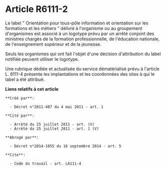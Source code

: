 # Article R6111-2

Le label " Orientation pour tous-pôle information et orientation sur les formations et les métiers ” délivré à l'organisme ou
au groupement d'organismes est associé à un logotype prévu par un arrêté conjoint des ministres chargés de la formation
professionnelle, de l'éducation nationale, de l'enseignement supérieur et de la jeunesse. 

Seuls les organismes qui ont fait l'objet d'une décision d'attribution du label notifiée peuvent utiliser le logotype. 

Une rubrique dédiée et actualisée du service dématérialisé prévu à l'article L. 6111-4 présente les implantations et les
coordonnées des sites à qui le label a été attribué.

**Liens relatifs à cet article**

	**Créé par**:

	  - Décret n°2011-487 du 4 mai 2011 - art. 1

	**Cité par**:

	  - Arrêté du 25 juillet 2011 - art. (V)
	  - Arrêté du 25 juillet 2011 - art. 1 (V)

	**Abrogé par**:

	  - Décret n°2014-1055 du 16 septembre 2014 - art. 5

	**Cite**:

	  - Code du travail - art. L6111-4
